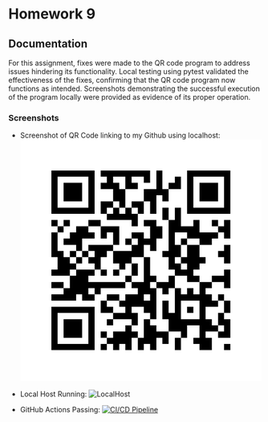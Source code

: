 # Homework 9

## Documentation
For this assignment, fixes were made to the QR code program to address issues hindering its functionality. Local testing using pytest validated the effectiveness of the fixes, confirming that the QR code program now functions as intended. Screenshots demonstrating the successful execution of the program locally were provided as evidence of its proper operation.

### Screenshots
- Screenshot of QR Code linking to my Github using localhost:
![QRCode](docs/qrcode_example.png)

- Local Host Running:
![LocalHost](docs/Screenshot%202024-04-08%20at%201.48.33 PM.png)

- GitHub Actions Passing:
[![CI/CD Pipeline](https://github.com/cdasilvasantos/homework9/actions/workflows/production.yml/badge.svg)](https://github.com/cdasilvasantos/homework9/actions/workflows/production.yml)